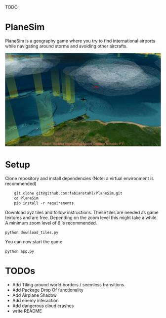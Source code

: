 TODO


# PlaneSim
PlaneSim is a geography game where you try to find international airports while navigating around storms and avoiding other aircrafts.

![screenshot](assets/screenshot.png)

# Setup
Clone repository and install dependencies (Note: a virtual environment is recommended)
```
    git clone git@github.com:fabianstahl/PlaneSim.git
    cd PlaneSim
    pip install -r requirements
```

Download xyz tiles and follow instructions. These tiles are needed as game textures and are free. Depending on the zoom level this might take a while. A minimum zoom level of 6 is recommended.
```
python download_tiles.py
```

You can now start the game
```
python app.py
```

# TODOs
* Add Tiling around world borders / seemless transitions
* Add Package Drop Of functionality
* Add Airplane Shadow
* Add enemy interaction
* Add dangerous cloud crashes
* write README